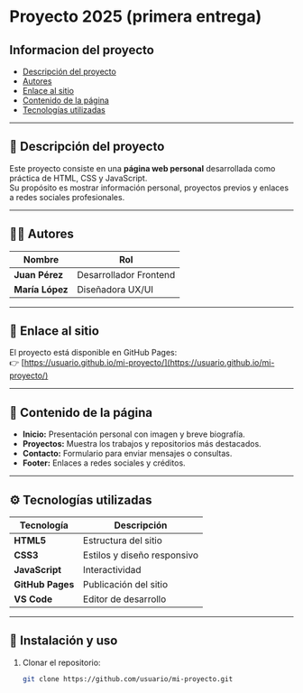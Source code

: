 # Proyecto 2025 (primera entrega)

## Informacion del proyecto

- [Descripción del proyecto](#descripción-del-proyecto)
- [Autores](#autores)
- [Enlace al sitio](#enlace-al-sitio)
- [Contenido de la página](#contenido-de-la-página)
- [Tecnologías utilizadas](#tecnologías-utilizadas)

---

## 🧾 Descripción del proyecto

Este proyecto consiste en una **página web personal** desarrollada como práctica de HTML, CSS y JavaScript.  
Su propósito es mostrar información personal, proyectos previos y enlaces a redes sociales profesionales.

---

## 👩‍💻 Autores

| Nombre          | Rol                    |
| --------------- | ---------------------- |
| **Juan Pérez**  | Desarrollador Frontend |
| **María López** | Diseñadora UX/UI       |

---

## 🔗 Enlace al sitio

El proyecto está disponible en GitHub Pages:  
👉 [https://usuario.github.io/mi-proyecto/](https://usuario.github.io/mi-proyecto/)

---

## 📂 Contenido de la página

- **Inicio:** Presentación personal con imagen y breve biografía.
- **Proyectos:** Muestra los trabajos y repositorios más destacados.
- **Contacto:** Formulario para enviar mensajes o consultas.
- **Footer:** Enlaces a redes sociales y créditos.

---

## ⚙️ Tecnologías utilizadas

| Tecnología       | Descripción                 |
| ---------------- | --------------------------- |
| **HTML5**        | Estructura del sitio        |
| **CSS3**         | Estilos y diseño responsivo |
| **JavaScript**   | Interactividad              |
| **GitHub Pages** | Publicación del sitio       |
| **VS Code**      | Editor de desarrollo        |

---

## 🧩 Instalación y uso

1. Clonar el repositorio:
   ```bash
   git clone https://github.com/usuario/mi-proyecto.git
   ```
